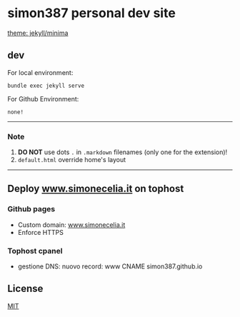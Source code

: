 # simon387 personal dev site

[theme: jekyll/minima](https://github.com/jekyll/minima)

## dev

For local environment:

```bundle exec jekyll serve```

For Github Environment:

```none!```

---

### Note

1. **DO NOT** use dots ```.``` in ```.markdown``` filenames (only one for the extension)!
2. ```default.html``` override home's layout

---

## Deploy www.simonecelia.it on tophost

### Github pages
+ Custom domain: www.simonecelia.it
+ Enforce HTTPS
### Tophost cpanel
+ gestione DNS: nuovo record: www CNAME simon387.github.io

## License

[MIT](https://github.com/simon387/simon387.github.io/blob/master/LICENSE)
